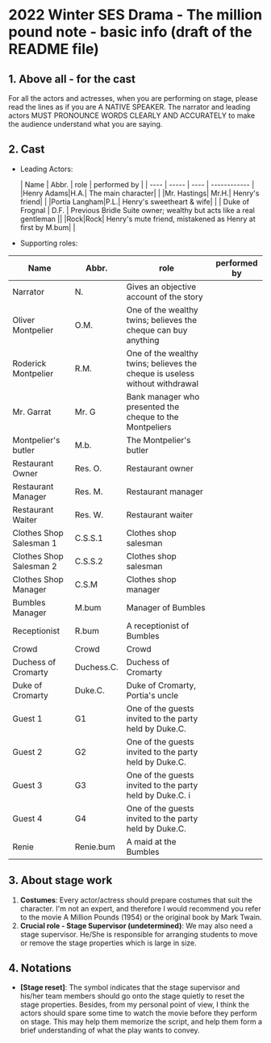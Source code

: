 # 2022 Winter SES Drama - The million pound note - basic info (draft of the README file)

## 1. Above all - for the cast

For all the actors and actresses, when you are performing on stage, please read the lines as if you are A NATIVE SPEAKER. The narrator and leading actors MUST PRONOUNCE WORDS CLEARLY AND ACCURATELY to make the audience understand what you are saying.

## 2. Cast

- Leading Actors:

  | Name | Abbr. | role | performed by |
| ---- | ----- | ---- | ------------ |
|Henry Adams|H.A.|  The main character| |
|Mr. Hastings| Mr.H.| Henry's friend| |
|Portia Langham|P.L.| Henry's sweetheart & wife| |
| Duke of Frognal | D.F. | Previous Bridle Suite owner; wealthy but acts like a real gentleman ||
|Rock|Rock| Henry's mute friend, mistakened as Henry at first by M.bum| |


- Supporting roles:

| Name                    | Abbr.   | role                                                                        | performed by |
|-------------------------|---------|-----------------------------------------------------------------------------|--------------|
| Narrator                | N.      | Gives an objective account of the story                                     |              |
| Oliver Montpelier       | O.M.    | One of the wealthy twins; believes the cheque can buy anything              |              |
| Roderick Montpelier     | R.M.    | One of the wealthy twins; believes the cheque is useless without withdrawal |              |
| Mr. Garrat              | Mr. G   | Bank manager who presented the cheque to the Montpeliers                    |              |
| Montpelier's butler     | M.b.    | The Montpelier's butler                                                     |              |
| Restaurant Owner        | Res. O. | Restaurant owner                                                            |              |
| Restaurant Manager      | Res. M. | Restaurant manager                                                          |              |
| Restaurant Waiter       | Res. W. | Restaurant waiter                                                           |              |
| Clothes Shop Salesman 1 | C.S.S.1 | Clothes shop salesman                                                       |              |
| Clothes Shop Salesman 2 | C.S.S.2 | Clothes shop salesman                                                       |              |
| Clothes Shop Manager    | C.S.M   | Clothes shop manager                                                        |              |
| Bumbles Manager         | M.bum   | Manager of Bumbles                                                          ||
| Receptionist            | R.bum   | A receptionist of Bumbles                                                   ||
| Crowd                   | Crowd   | Crowd                                                                       ||
| Duchess of Cromarty     | Duchess.C. | Duchess of Cromarty                                                      ||
| Duke of Cromarty        | Duke.C.    | Duke of Cromarty, Portia's uncle                                         ||
| Guest 1                 | G1         | One of the guests invited to the party held by Duke.C.                   ||
| Guest 2                 | G2         | One of the guests invited to the party held by Duke.C.                   ||
| Guest 3                 | G3         | One of the guests invited to the party held by Duke.C.                   i||
| Guest 4| G4| One of the guests invited to the party held by Duke.C. ||
| Renie | Renie.bum| A maid at the Bumbles||



## 3. About stage work

1. **Costumes**: Every actor/actress should prepare costumes that suit the character. I'm not an expert, and therefore I would recommend you refer to the movie A Million Pounds (1954) or the original book by Mark Twain.
2. **Crucial role - Stage Supervisor (undetermined)**: We may also need a stage supervisor. He/She is responsible for arranging students to move or remove the stage properties which is large in size.

## 4. Notations

- **[Stage reset]**: The symbol indicates that the stage supervisor and his/her team members should go onto the stage quietly to reset the stage properties. Besides, from my personal point of view, I think the actors should spare some time to watch the movie before they perform on stage. This may help them memorize the script, and help them form a brief understanding of what the play wants to convey.

